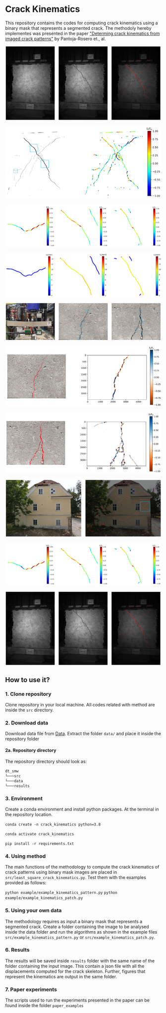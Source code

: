 # Crack Kinematics
This repository contains the codes for computing crack kinematics using a binary mask that represents a segmented crack. The methodoly hereby implementes was presented in the paper ["Determing crack kinematics from imaged crack patterns"](https://doi.org/10.1016/j.conbuildmat.2022.128054) by Pantoja-Rosero et., al.


<p align="center">
  <img src=docs/images/ck_01.png>
</p>


<p align="center">
  <img src=docs/images/ck_02.png>
</p>


<p align="center">
  <img src=docs/images/ck_03.png>
</p>


<p align="center">
  <img src=docs/images/ck_04.png>
</p>


<p align="center">
  <img src=docs/images/ck_05.png>
</p>


<p align="center">
  <img src=docs/images/ck_06.png>
</p>


<p align="center">
  <img src=docs/images/ck_07.png>
</p>


<p align="center">
  <img src=docs/images/ck_08.png>
</p>


<p align="center">
  <img src=docs/images/ck_03.png>
</p>


<p align="center">
  <img src=docs/images/ck_01.png>
</p>


## How to use it?

### 1. Clone repository

Clone repository in your local machine. All codes related with method are inside the `src` directory.

### 2. Download data

Download data file  from [Data](https://doi.org/10.5281/zenodo.6632071). Extract the folder `data/` and place it inside the repository folder

#### 2a. Repository directory

The repository directory should look as:

```
dt_smw
└───src
└───data
└───results
```

### 3. Environment

Create a conda environment and install python packages. At the terminal in the repository location.

`conda create -n crack_kinematics python=3.8`

`conda activate crack_kinematics`

`pip install -r requirements.txt`

### 4. Using method

The main functions of the methodology to compute the crack kinematics of crack patterns using binary mask images are placed in `src/least_square_crack_kinematics.py`. Test them with the examples provided as follows:

`python example/example_kinematics_pattern.py`
`python example/example_kinematics_patch.py`

### 5. Using your own data

The methodology requires as input a binary mask that represents a segmented crack. Create a folder containing the image to be analysed inside the data folder and run the algorithms as shown in the example files `src/example_kinematics_pattern.py` or `src/example_kinematics_patch.py`.

### 6. Results

The results will be saved inside `results` folder with the same name of the folder containing the input image. This contain a json file with all the displacements computed for the crack skeleton. Further, figures that represent the kinematics are output in the same folder.

### 7. Paper experiments

The scripts used to run the experiments presented in the paper can be found inside the folder `paper_examples`
